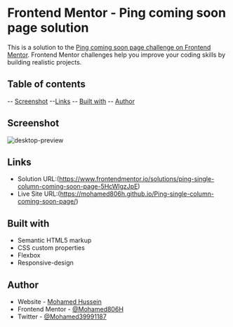 # Frontend Mentor - Ping coming soon page solution

This is a solution to the [Ping coming soon page challenge on Frontend Mentor](https://www.frontendmentor.io/challenges/ping-single-column-coming-soon-page-5cadd051fec04111f7b848da). Frontend Mentor challenges help you improve your coding skills by building realistic projects.

## Table of contents

-- [Screenshot](#screenshot)
--[Links](#links)
-- [Built with](#built-with)
-- [Author](#author)

## Screenshot

![desktop-preview](https://user-images.githubusercontent.com/91362640/211155633-1a974afe-4ceb-437a-bdc0-81185a937bd7.jpg)

## Links

- Solution URL:(https://www.frontendmentor.io/solutions/ping-single-column-coming-soon-page-5HcWlgzJpE)
- Live Site URL:(https://mohamed806h.github.io/Ping-single-column-coming-soon-page/)

## Built with

- Semantic HTML5 markup
- CSS custom properties
- Flexbox
- Responsive-design

## Author

- Website - [Mohamed Hussein](https://mohameds7s-portfolio.netlify.app/)
- Frontend Mentor - [@Mohamed806H](https://www.frontendmentor.io/profile/Mohamed806H)
- Twitter - [@Mohamed39991187](https://www.twitter.com/Mohamed39991187)
